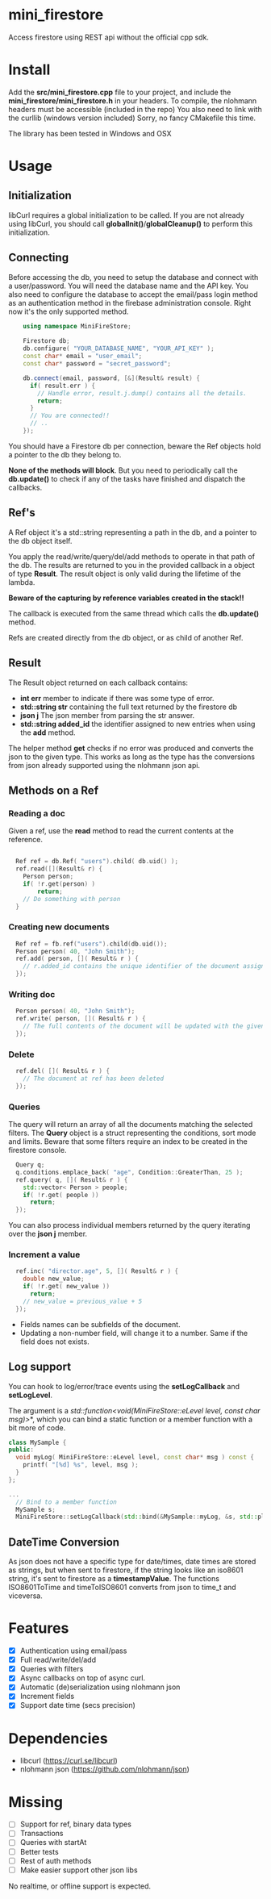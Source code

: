 # mini_firestore
Access firestore using REST api without the official cpp sdk.

# Install

Add the **src/mini_firestore.cpp** file to your project, and include the **mini_firestore/mini_firestore.h** in your headers.
To compile, the nlohmann headers must be accessible (included in the repo)
You also need to link with the curllib (windows version included)
Sorry, no fancy CMakefile this time.

The library has been tested in Windows and OSX

# Usage

## Initialization

libCurl requires a global initialization to be called. If you are not already using libCurl, you should call **globalInit()**/**globalCleanup()** to perform this initialization.

## Connecting

Before accessing the db, you need to setup the database and connect with a user/password. You will need
the database name and the API key. You also need to configure the database to accept the email/pass
login method as an authentication method in the firebase administration console. Right now it's the only supported method.

```cpp
    using namespace MiniFireStore;
    
    Firestore db;
    db.configure( "YOUR_DATABASE_NAME", "YOUR_API_KEY" );
    const char* email = "user_email";
    const char* password = "secret_password"; 

    db.connect(email, password, [&](Result& result) {
      if( result.err ) { 
        // Handle error, result.j.dump() contains all the details.
        return;
      }
      // You are connected!!
      // ..
    });
```

You should have a Firestore db per connection, beware the Ref objects hold a pointer to the db they belong to.

**None of the methods will block**. But you need to periodically call the **db.update()** to check if any of the tasks have finished and dispatch the callbacks.

## Ref's

A Ref object it's a std::string representing a path in the db, and a pointer to the db object itself.

You apply the read/write/query/del/add methods to operate in that path of the db. The results are returned to you in
the provided callback in a object of type **Result**. The result object is only valid during the lifetime of the lambda.

**Beware of the capturing by reference variables created in the stack!!**

The callback is executed from the same thread which calls the **db.update()** method.

Refs are created directly from the db object, or as child of another Ref.

## Result

The Result object returned on each callback contains:

- **int err** member to indicate if there was some type of error. 
- **std::string str** containing the full text returned by the firestore db
- **json j** The json member from parsing the str answer.
- **std::string added_id** the identifier assigned to new entries when using the **add** method.

The helper method **get** checks if no error was produced and converts the json to the given type. This works as long as the type has the conversions from json already supported using the nlohmann json api.

## Methods on a Ref

### Reading a doc

Given a ref, use the **read** method to read the current contents at the reference.

```cpp

  Ref ref = db.Ref( "users").child( db.uid() );
  ref.read([](Result& r) {
    Person person;
    if( !r.get(person) )
    	return;
    // Do something with person
  }
```

### Creating new documents

```cpp
  Ref ref = fb.ref("users").child(db.uid());
  Person person( 40, "John Smith");
  ref.add( person, []( Result& r ) {
    // r.added_id contains the unique identifier of the document assigned by firestore
  });	
```

### Writing doc

```cpp
  Person person( 40, "John Smith");
  ref.write( person, []( Result& r ) {
    // The full contents of the document will be updated with the given object
  });	
```

### Delete 

```cpp
  ref.del( []( Result& r ) {
    // The document at ref has been deleted 
  }); 
```

### Queries

The query will return an array of all the documents matching the selected filters. The **Query** object is a struct representing the conditions, sort mode and limits. Beware that some filters require an index to be created in the firestore console.

```cpp
  Query q;
  q.conditions.emplace_back( "age", Condition::GreaterThan, 25 );
  ref.query( q, []( Result& r ) {
    std::vector< Person > people;
    if( !r.get( people ))
      return;
  });	
```

You can also process individual members returned by the query iterating over the **json j** member.

### Increment a value

```cpp
  ref.inc( "director.age", 5, []( Result& r ) {
    double new_value;
    if( !r.get( new_value )) 
      return;
    // new_value = previous_value + 5
  }); 
```

- Fields names can be subfields of the document.
- Updating a non-number field, will change it to a number. Same if the field does not exists.

## Log support

You can hook to log/error/trace events using the **setLogCallback** and **setLogLevel**.

The argument is a **std::function<void(MiniFireStore::eLevel level, const char* msg)>**, which you can bind a static function or a member function with a bit more of code.

```cpp
class MySample {
public:
  void myLog( MiniFireStore::eLevel level, const char* msg ) const {
    printf( "[%d] %s", level, msg );
  }
};

...
  // Bind to a member function
  MySample s;
  MiniFireStore::setLogCallback(std::bind(&MySample::myLog, &s, std::placeholders::_1, std::placeholders::_2));
```

## DateTime Conversion

As json does not have a specific type for date/times, date times are stored as strings, but when sent to firestore, if the string looks like an iso8601 string, it's sent to firestore as a **timestampValue**. The functions ISO8601ToTime and timeToISO8601 converts from json to time_t and viceversa.

# Features
- [x] Authentication using email/pass
- [x] Full read/write/del/add
- [x] Queries with filters
- [x] Async callbacks on top of async curl.
- [x] Automatic (de)serialization using nlohmann json
- [x] Increment fields
- [x] Support date time (secs precision)

# Dependencies
- libcurl (https://curl.se/libcurl)
- nlohmann json (https://github.com/nlohmann/json)

# Missing
- [ ] Support for ref, binary data types
- [ ] Transactions
- [ ] Queries with startAt
- [ ] Better tests
- [ ] Rest of auth methods
- [ ] Make easier support other json libs

No realtime, or offline support is expected.

